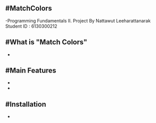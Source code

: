 #MatchColors 
-
-Programming Fundamentals II. Project By Nattawut Leeharattanarak Student ID : 6130300212 

#What is "Match Colors"
-
-


#Main Features
-
-
-

#Installation 
-
-
